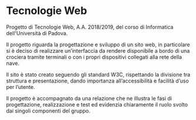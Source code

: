 # Tecnologie Web

Progetto di Tecnologie Web, A.A. 2018/2019, del corso di Informatica dell'Università di Padova.

Il progetto riguarda la progettazione e sviluppo di un sito web, in particolare si è deciso di realizzare un’interfaccia da rendere disponibile a bordo di una crociera tramite terminali o con i propri dispositivi collegati alla rete della nave. 

Il sito è stato creato seguendo gli standard W3C, rispettando la divisione tra struttura e presentazione, dando importanza all’accessibilità e facilità d’uso per l’utente.

Il progetto è accompagnato da una relazione che ne illustra le fasi di
progettazione, realizzazione e test ed evidenzia chiaramente il ruolo svolto dai singoli
componenti del gruppo.
